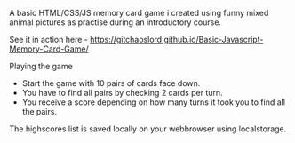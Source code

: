 A basic HTML/CSS/JS memory card game i created using funny mixed animal pictures as practise during an introductory course.  

See it in action here - https://gitchaoslord.github.io/Basic-Javascript-Memory-Card-Game/  

Playing the game  
<ul>
  <li>Start the game with 10 pairs of cards face down.</li>
  <li>You have to find all pairs by checking 2 cards per turn.</li>
  <li>You receive a score depending on how many turns it took you to find all the pairs.</li>
</ul>

The highscores list is saved locally on your webbrowser using localstorage.  
